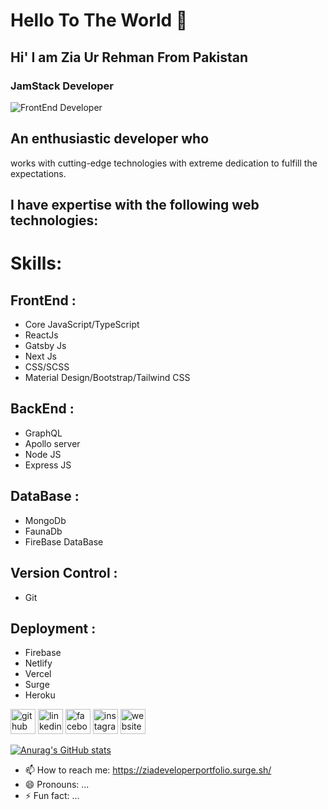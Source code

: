 # Hello To The World 👋 

## Hi' I am Zia Ur Rehman From Pakistan

### JamStack Developer 

![FrontEnd Developer ](https://github.com/ziaalikhan/ziaalikhan/blob/main/Cosmetics%20Discount%20Sale%20Landscape%20Banner.png)

## An enthusiastic developer who 
works with cutting-edge technologies with extreme dedication to fulfill the expectations.

## I have expertise with the following web technologies:

# Skills:

## FrontEnd :
- Core JavaScript/TypeScript 
- ReactJs 
- Gatsby Js
- Next Js 
- CSS/SCSS 
- Material Design/Bootstrap/Tailwind CSS


## BackEnd :
- GraphQL 
- Apollo server
- Node JS
- Express JS

## DataBase :
- MongoDb
- FaunaDb
- FireBase DataBase 

## Version Control :
- Git

## Deployment :
- Firebase
- Netlify
- Vercel
- Surge
- Heroku



[<img src='https://cdn.jsdelivr.net/npm/simple-icons@3.0.1/icons/github.svg' alt='github' height='40'>](https://github.com/https://github.com/ziaalikhan)  [<img src='https://cdn.jsdelivr.net/npm/simple-icons@3.0.1/icons/linkedin.svg' alt='linkedin' height='40'>](https://www.linkedin.com/in/https://www.linkedin.com/in/zia-ur-rehman-25495a186//)  [<img src='https://cdn.jsdelivr.net/npm/simple-icons@3.0.1/icons/facebook.svg' alt='facebook' height='40'>](https://www.facebook.com/https://www.facebook.com/profile.php?id=100045148653080)  [<img src='https://cdn.jsdelivr.net/npm/simple-icons@3.0.1/icons/instagram.svg' alt='instagram' height='40'>](https://www.instagram.com/https://www.instagram.com/ziaalikhan052//)  [<img src='https://cdn.jsdelivr.net/npm/simple-icons@3.0.1/icons/icloud.svg' alt='website' height='40'>](https://ziadeveloperportfolio.surge.sh/)  












[![Anurag's GitHub stats](https://github-readme-stats.vercel.app/api?username=ziaalikhan)](https://github.com/ziaalikhan/github-readme-stats)



- 📫 How to reach me: https://ziadeveloperportfolio.surge.sh/
- 😄 Pronouns: ...
- ⚡ Fun fact: ...

